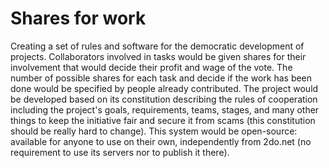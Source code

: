 # Shares for work
Creating a set of rules and software for the democratic development of projects. Collaborators involved in tasks would be given shares for their involvement that would decide their profit and wage of the vote. The number of possible shares for each task and decide if the work has been done would be specified by people already contributed. The project would be developed based on its constitution describing the rules of cooperation including the project's goals, requirements, teams, stages, and many other things to keep the initiative fair and secure it from scams (this constitution should be really hard to change). This system would be open-source: available for anyone to use on their own, independently from 2do.net (no requirement to use its servers nor to publish it there).
